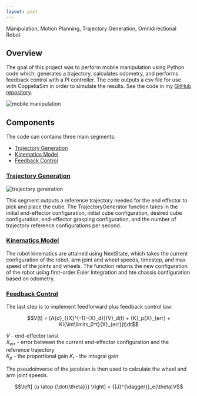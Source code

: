 ```yaml
---
layout: post
---
```

Manipulation, Motion Planning, Trajectory Generation, Omnidirectional Robot

## Overview
The goal of this project was to perform mobile manipulation using Python code which: generates a trajectory, calculates odometry, and performs feedback control with a PI controller. The code outputs a csv file for use with CoppeliaSim in order to simulate the results. See the code in my [GitHub repository]().

![mobile manipulation](/files/mobile-manipulation/mobile-manipulation.gif)

## Components
The code can contains three main segments:
- [Trajectory Generation](#trajectory-generation)
- [Kinematics Model](#kinematics-model)
- [Feedback Control](#feedback-control)

### [Trajectory Generation](#trajectory-generation)

![trajectory generation](/files/mobile-manipulation/trajectory-generation.gif)

This segment outputs a reference trajectory needed for the end effector to pick and place the cube. The TrajectoryGenerator function takes in the initial end-effector configuration, initial cube configuration, desired cube configuration, end-effector grasping configuration, and the number of trajectory reference configurations per second.

### [Kinematics Model](#kinematics-model)

The robot kinematics are attained using NextState, which takes the current configuration of the robot, arm joint and wheel speeds, timestep, and max speed of the joints and wheels. The function returns the new configuration of the robot using first-order Euler Integration and hte chassis configuration based on odometry. 

### [Feedback Control](#feedback-control)
The last step is to implement feedforward plus feedback control law:

$$V(t) = [A{d}_{{X}^{-1}-{X}_d}]{V}_d(t) + {K}_p{X}_{err} + Ki{\int\limits_0^t}{X}_{err}(t)dt$$

$V$ - end-effector twist\
${X}_{err}$ - error between the current end-effector configuration and the reference trajectory\
${K}_p$ - the proportional gain
${K}_i$ - the integral gain

The pseudoinverse of the jacobian is then used to calculate the wheel and arm joint speeds. 

$$\left[ {u \atop {\dot{\theta}}} \right] = {{J}^{\dagger}}_e(\theta)V$$
